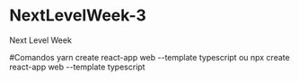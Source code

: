 # NextLevelWeek-3
Next Level Week


#Comandos
yarn create react-app web --template typescript
ou
npx  create react-app web --template typescript
